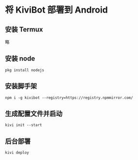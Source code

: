 # 将 KiviBot 部署到 Android

## 安装 Termux

略

## 安装 node

```shell
pkg install nodejs
```

## 安装脚手架

```shell
npm i -g kivibot --registry=https://registry.npmmirror.com/
```

## 生成配置文件并启动

```shell
kivi init --start
```

## 后台部署

```shell
kivi deploy
```
